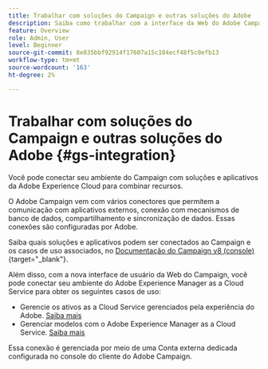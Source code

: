 ```yaml
---
title: Trabalhar com soluções do Campaign e outras soluções do Adobe
description: Saiba como trabalhar com a interface da Web do Adobe Campaign e com soluções e aplicativos da Adobe Experience Cloud
feature: Overview
role: Admin, User
level: Beginner
source-git-commit: 8e035bbf92914f17607a15c184ecf48f5c0efb13
workflow-type: tm+mt
source-wordcount: '163'
ht-degree: 2%

---
```


# Trabalhar com soluções do Campaign e outras soluções do Adobe {#gs-integration}

Você pode conectar seu ambiente do Campaign com soluções e aplicativos da Adobe Experience Cloud para combinar recursos.

O Adobe Campaign vem com vários conectores que permitem a comunicação com aplicativos externos, conexão com mecanismos de banco de dados, compartilhamento e sincronização de dados. Essas conexões são configuradas por Adobe.

Saiba quais soluções e aplicativos podem ser conectados ao Campaign e os casos de uso associados, no [Documentação do Campaign v8 (console)](https://experienceleague.adobe.com/docs/campaign/campaign-v8/connect/integration.html){target="_blank"}.

Além disso, com a nova interface de usuário da Web do Campaign, você pode conectar seu ambiente do Adobe Experience Manager as a Cloud Service para obter os seguintes casos de uso:

* Gerencie os ativos as a Cloud Service gerenciados pela experiência do Adobe. [Saiba mais](aem-assets.md)
* Gerenciar modelos com o Adobe Experience Manager as a Cloud Service. [Saiba mais](aem-content.md)

Essa conexão é gerenciada por meio de uma Conta externa dedicada configurada no console do cliente do Adobe Campaign.
